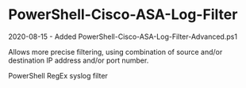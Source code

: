 # PowerShell-Cisco-ASA-Log-Filter

2020-08-15 - Added PowerShell-Cisco-ASA-Log-Filter-Advanced.ps1

Allows more precise filtering, using combination of
source and/or destination
IP address and/or port number.


PowerShell RegEx syslog filter
